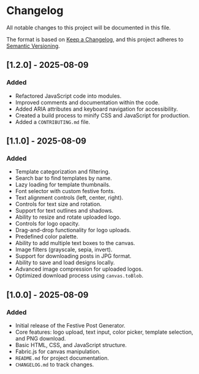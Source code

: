 
# Changelog

All notable changes to this project will be documented in this file.

The format is based on [Keep a Changelog](https://keepachangelog.com/en/1.0.0/),
and this project adheres to [Semantic Versioning](https://semver.org/spec/v2.0.0.html).

## [1.2.0] - 2025-08-09

### Added

- Refactored JavaScript code into modules.
- Improved comments and documentation within the code.
- Added ARIA attributes and keyboard navigation for accessibility.
- Created a build process to minify CSS and JavaScript for production.
- Added a `CONTRIBUTING.md` file.

## [1.1.0] - 2025-08-09

### Added

- Template categorization and filtering.
- Search bar to find templates by name.
- Lazy loading for template thumbnails.
- Font selector with custom festive fonts.
- Text alignment controls (left, center, right).
- Controls for text size and rotation.
- Support for text outlines and shadows.
- Ability to resize and rotate uploaded logo.
- Controls for logo opacity.
- Drag-and-drop functionality for logo uploads.
- Predefined color palette.
- Ability to add multiple text boxes to the canvas.
- Image filters (grayscale, sepia, invert).
- Support for downloading posts in JPG format.
- Ability to save and load designs locally.
- Advanced image compression for uploaded logos.
- Optimized download process using `canvas.toBlob`.

## [1.0.0] - 2025-08-09

### Added

- Initial release of the Festive Post Generator.
- Core features: logo upload, text input, color picker, template selection, and PNG download.
- Basic HTML, CSS, and JavaScript structure.
- Fabric.js for canvas manipulation.
- `README.md` for project documentation.
- `CHANGELOG.md` to track changes.
